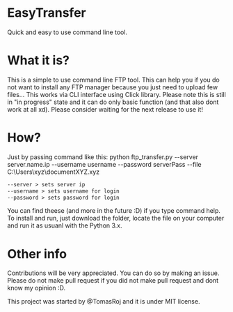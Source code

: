 # EasyTransfer
Quick and easy to use command line tool.

# What it is?

This is a simple to use command line FTP tool. This can help you if you do not want to install any FTP manager because you just need to upload
few files... This works via CLI interface using Click library. Please note this is still in "in progress" state and it can do only basic function
(and that also dont work at all xd). Please consider waiting for the next release to use it!

# How?

Just by passing command like this: python ftp_transfer.py --server server.name.ip --username username --password serverPass --file C:\Users\xyz\documentXYZ.xyz

```html
--server > sets server ip
--username > sets username for login
--password > sets password for login
```

You can find theese (and more in the future :D) if you type command help.
To install and run, just download the folder, locate the file on your computer and run it as usuanl with the Python 3.x.

# Other info

Contributions will be very appreciated. You can do so by making an issue. Please do not make pull request if you did not make pull request 
and dont know my opinion :D.

This project was started by @TomasRoj and it is under MIT license.
